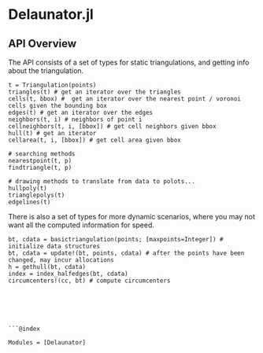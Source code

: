 # Delaunator.jl


## API Overview

The API consists of a set of types for static triangulations, and getting 
info about the triangulation. 

```
t = Triangulation(points)
triangles(t) # get an iterator over the triangles 
cells(t, bbox) #  get an iterator over the nearest point / voronoi cells given the bounding box
edges(t) # get an iterator over the edges 
neighbors(t, i) # neighbors of point i
cellneighbors(t, i, [bbox]) # get cell neighbors given bbox 
hull(t) # get an iterator 
cellarea(t, i, [bbox]) # get cell area given bbox 

# searching methods
nearestpoint(t, p)
findtriangle(t, p)

# drawing methods to translate from data to polots... 
hullpoly(t)
trianglepolys(t) 
edgelines(t) 
```

There is also a set of types for more dynamic scenarios, where you may not
want all the computed information for speed. 
```
bt, cdata = basictriangulation(points; [maxpoints=Integer]) # initialize data structures 
bt, cdata = update!(bt, points, cdata) # after the points have been changed, may incur allocations
h = gethull(bt, cdata)
index = index_halfedges(bt, cdata)
circumcenters!(cc, bt) # compute circumcenters 
```




```





```@index
```

```@autodocs
Modules = [Delaunator]
```
